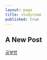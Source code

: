 ```yaml
---
layout: page
title: studyroom
published: true
---
```


## A New Post

[공부방](https://time-timer.netlify.app/time-timer.html)
